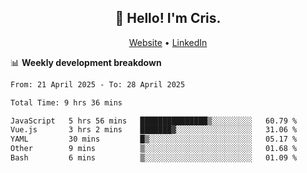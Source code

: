 
<h2 align="center">👋 Hello! I'm Cris.</h2>
<p align="center">
  <a href="https://www.criscunas.dev">Website</a> •
  <a href="https://www.linkedin.com/in/cristophercunas/">LinkedIn</a> 
</p>


📊 **Weekly development breakdown**
<!--START_SECTION:waka-->

```txt
From: 21 April 2025 - To: 28 April 2025

Total Time: 9 hrs 36 mins

JavaScript   5 hrs 56 mins   ███████████████▒░░░░░░░░░   60.79 %
Vue.js       3 hrs 2 mins    ███████▓░░░░░░░░░░░░░░░░░   31.06 %
YAML         30 mins         █▒░░░░░░░░░░░░░░░░░░░░░░░   05.17 %
Other        9 mins          ▒░░░░░░░░░░░░░░░░░░░░░░░░   01.68 %
Bash         6 mins          ▒░░░░░░░░░░░░░░░░░░░░░░░░   01.09 %
```

<!--END_SECTION:waka-->
